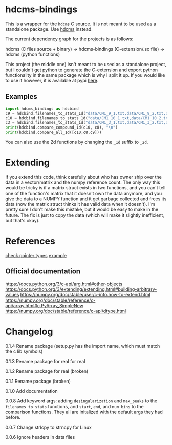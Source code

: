 # hdcms-bindings

This is a wrapper for the `hdcms` C source. It is not meant to be used as a standalone package. Use [hdcms](https://github.com/jasoneveleth/hdcms) instead.

The current dependency graph for the projects is as follows:

hdcms (C files source + binary) -> hdcms-bindings (C-extension/.so file) -> hdcms (python functions)

This project (the middle one) isn't meant to be used as a standalone project, but I couldn't get python to generate the C-extension and export python functionality in the same package which is why I split it up. If you would like to use it however, it is available at pypi [here](https://pypi.org/project/hdcms-bindings/).

## Examples

```python
import hdcms_bindings as hdcbind
c9 = hdcbind.filenames_to_stats_1d("data/CM1_9_1.txt,data/CM1_9_2.txt,data/CM1_9_3.txt")
c10 = hdcbind.filenames_to_stats_1d("data/CM1_10_1.txt,data/CM1_10_2.txt,data/CM1_10_3.txt")
c3 = hdcbind.filenames_to_stats_1d("data/CM1_3_1.txt,data/CM1_3_2.txt,data/CM1_3_3.txt")
print(hdcbind.compare_compound_1d(c10, c8), "\n")
print(hdcbind.compare_all_1d([c10,c8,c9]))
```

You can also use the 2d functions by changing the `_1d` suffix to
`_2d`.


# Extending

If you extend this code, think carefully about who has owner ship
over the data in a vector/matrix and the numpy reference count. The only way
this would be tricky is if a matrix struct exists in two functions, and you
can't tell one of the function's matrix that it doesn't own the data anymore,
and you give the data to a NUMPY function and it get garbage
collected and frees its data (now the matrix struct thinks it has
valid data when it doesn't). I'm pretty sure I don't make this
mistake, but it would be easy to make in the future. The fix is
just to copy the data (which will make it slightly inefficient,
but that's okay).

# References

[check pointer types](https://stackoverflow.com/questions/7774524/segfault-when-trying-to-write-to-a-numpy-array-created-within-a-c-extension)
[example](https://stackoverflow.com/questions/16585083/returning-numpy-array-from-a-c-extension)

## Official documentation

https://docs.python.org/3/c-api/arg.html#other-objects
https://docs.python.org/3/extending/extending.html#building-arbitrary-values
https://numpy.org/doc/stable/user/c-info.how-to-extend.html
https://numpy.org/doc/stable/reference/c-api/array.html#c.PyArray_SimpleNew
https://numpy.org/doc/stable/reference/c-api/dtype.html

# Changelog

0.1.4 Rename package (setup.py has the import name, which must match the c lib symbols)

0.1.3 Rename package for real for real

0.1.2 Rename package for real (broken)

0.1.1 Rename package (broken)

0.1.0 Add documentation

0.0.8 Add keyword args: adding `desingularization` and `max_peaks` to the `filenames_to_stats` functions, and `start`, `end`, and `num_bins` to the comparison functions. They all are initalized with the default args they had before.

0.0.7 Change strlcpy to strncpy for Linux

0.0.6 Ignore headers in data files
